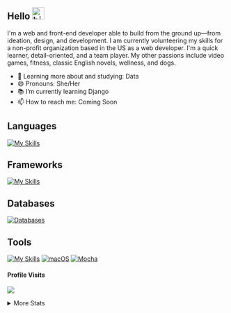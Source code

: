 ## Hello <img src="https://user-images.githubusercontent.com/1303154/88677602-1635ba80-d120-11ea-84d8-d263ba5fc3c0.gif" width="28px" alt="hi">
I'm a web and front-end developer able to build from the ground up—from ideation, design, and development. I am currently volunteering my skills for a non-profit organization based in the US as a web developer. I'm a quick learner, detail-oriented, and a team player. My other passions include video games, fitness, classic English novels, wellness, and dogs.

- 🌱 Learning more about and studying: Data
- 😄 Pronouns: She/Her
- 📚 I’m currently learning Django
- 📫 How to reach me: Coming Soon

## Languages
[![My Skills](https://skillicons.dev/icons?i=html,css,py,js,markdown)](https://skillicons.dev)
                    
## Frameworks
[![My Skills](https://skillicons.dev/icons?i=flask,bootstrap,react,nodejs,tailwind,nextjs)](https://skillicons.dev)
<!-- [![Vue.js Badge](https://img.shields.io/badge/Vue.js-35495E?style=for-the-badge&logo=vue.js&logoColor=4FC08D)](#) -->
<!-- [![MaterialUI Badge](https://img.shields.io/badge/MaterialUI-%23563D7C.svg?style=for-the-badge&logo=appveyor&logo=materialui&logoColor=white)](#) -->

## Databases
[![Databases](https://skillicons.dev/icons?i=mongodb,sequelize,sqlite,postgres)](https://skillicons.dev)

## Tools
[![My Skills](https://skillicons.dev/icons?i=vscode,figma,vercel,postman,pycharm,windows,codepen)](https://skillicons.dev)
[![macOS](https://img.shields.io/badge/mac%20os-000000?style=for-the-badge&logo=macos&logoColor=F0F0F0)](#)
[![Mocha](https://img.shields.io/badge/-mocha-%238D6748?style=for-the-badge&logo=mocha&logoColor=white)](#)
<br />

#### Profile Visits 
![](https://komarev.com/ghpvc/?username=el634dev)

<details>
<summary>
  More Stats 
</summary>

<br />

#### Most Used Languages
![Top Languages](https://github-readme-stats.vercel.app/api/top-langs/?username=el634dev&theme=vue-dark&show_icons=true&hide_border=true&layout=compact)

#### Git Streak
[![GitHub Streak](https://streak-stats.demolab.com/?user=el634dev&theme=dark)](https://git.io/streak-stats)

#### Github Stats
![GitHub Stats](https://github-readme-stats.vercel.app/api?username=el634dev&theme=vue-dark&show_icons=true&hide_border=true&count_private=true)
</details>
